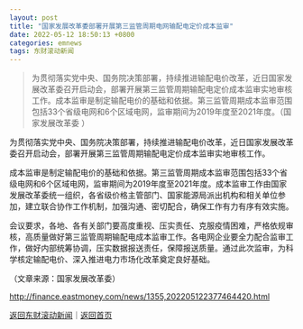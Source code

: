 ```yaml
---
layout: post
title: "国家发展改革委部署开展第三监管周期电网输配电定价成本监审"
date: 2022-05-12 18:50:13 +0800
categories: emnews
tags: 东财滚动新闻
---
```

> 为贯彻落实党中央、国务院决策部署，持续推进输配电价改革，近日国家发展改革委召开启动会，部署开展第三监管周期输配电定价成本监审实地审核工作。成本监审是制定输配电价的基础和依据。第三监管周期成本监审范围包括33个省级电网和6个区域电网，监审期间为2019年度至2021年度。（国家发展改革委 ）

<p>为贯彻落实党中央、国务院决策部署，持续推进输配电价改革，近日国家发展改革委召开启动会，部署开展第三监管周期输配电定价成本监审实地审核工作。</p><p>成本监审是制定输配电价的基础和依据。第三监管周期成本监审范围包括33个省级电网和6个区域电网，监审期间为2019年度至2021年度。成本监审工作由国家发展改革委统一组织，各省级价格主管部门、国家能源局派出机构和相关单位参加，建立联合协作工作机制，加强沟通、密切配合，确保工作有力有序有效实施。</p><p>会议要求，各地、各有关部门要高度重视、压实责任、克服疫情困难，严格依规审核，高质量做好第三监管周期输配电成本监审工作。各电网企业要全力配合监审工作，做好内部统筹协调，压实数据报送责任，保障报送质量。通过此次监审，为科学核定输配电价、深入推进电力市场化改革奠定良好基础。</p><p class="em_media">（文章来源：国家发展改革委）</p>

<http://finance.eastmoney.com/news/1355,202205122377464420.html>

[返回东财滚动新闻](//finews.withounder.com/emnews/)｜[返回首页](//finews.withounder.com/)